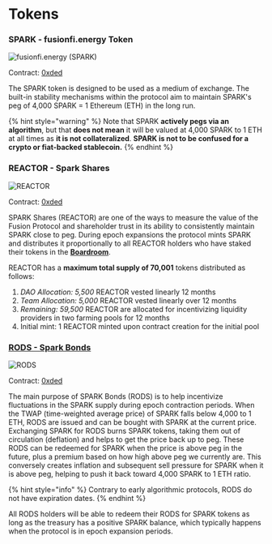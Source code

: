 # Tokens

### SPARK - fusionfi.energy Token

![fusionfi.energy (SPARK)](<../.gitbook/assets/spark.png>)

Contract: [0xded](https://explorer.fuse.io/token/0xdead)

The SPARK token is designed to be used as a medium of exchange. The built-in stability mechanisms within the protocol aim to maintain SPARK's peg of 4,000 SPARK = 1 Ethereum (ETH) in the long run.&#x20;

{% hint style="warning" %}
Note that SPARK **actively pegs via an algorithm**, but that **does not mean** it will be valued at 4,000 SPARK to 1 ETH at all times as **it is not collateralized**. **SPARK is not to be confused for a crypto or fiat-backed stablecoin.**
{% endhint %}

### REACTOR - Spark Shares

![REACTOR](<../.gitbook/assets/reactor.png>)

Contract: [0xded](https://explorer.fuse.io/token/0xdead)

SPARK Shares (REACTOR) are one of the ways to measure the value of the Fusion Protocol and shareholder trust in its ability to consistently maintain SPARK close to peg. During epoch expansions the protocol mints SPARK and distributes it proportionally to all REACTOR holders who have staked their tokens in the [**Boardroom**](boardroom.md).

REACTOR has a **maximum total supply of 70,001** tokens distributed as follows:

1. _DAO Allocation: 5,500_ REACTOR vested linearly 12 months
2. _Team Allocation: 5,000_ REACTOR vested linearly over 12 months
3. _Remaining: 59,500_ REACTOR are allocated for incentivizing liquidity providers in two farming pools for 12 months
4. Initial mint: 1 REACTOR minted upon contract creation for the initial pool

### [RODS - Spark Bonds](bonds-mechanism.md)

![RODS](<../.gitbook/assets/rods.png>)

Contract: [0xded](https://explorer.fuse.io/token/0xdead)

The main purpose of SPARK Bonds (RODS) is to help incentivize fluctuations in the SPARK supply during epoch contraction periods. When the TWAP (time-weighted average price) of SPARK falls below 4,000 to 1 ETH, RODS are issued and can be bought with SPARK at the current price. Exchanging SPARK for RODS burns SPARK tokens, taking them out of circulation (deflation) and helps to get the price back up to peg. These RODS can be redeemed for SPARK when the price is above peg in the future, plus a premium based on how high above peg we currently are. This conversely creates inflation and subsequent sell pressure for SPARK when it is above peg, helping to push it back toward 4,000 SPARK to 1 ETH ratio.

{% hint style="info" %}
Contrary to early algorithmic protocols, RODS do not have expiration dates.
{% endhint %}

All RODS holders will be able to redeem their RODS for SPARK tokens as long as the treasury has a positive SPARK balance, which typically happens when the protocol is in epoch expansion periods.
